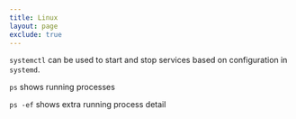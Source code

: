 ```yaml
---
title: Linux 
layout: page
exclude: true
---
```


`systemctl` can be used to start and stop services based on configuration in `systemd`.

`ps` shows running processes

`ps -ef` shows extra running process detail

<!--stackedit_data:
eyJoaXN0b3J5IjpbLTE2NzMyNzE4NTRdfQ==
-->
